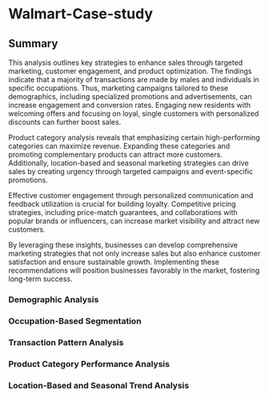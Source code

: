 # Walmart-Case-study
## Summary

This analysis outlines key strategies to enhance sales through targeted marketing, customer engagement, and product optimization. The findings indicate that a majority of transactions are made by males and individuals in specific occupations. Thus, marketing campaigns tailored to these demographics, including specialized promotions and advertisements, can increase engagement and conversion rates. Engaging new residents with welcoming offers and focusing on loyal, single customers with personalized discounts can further boost sales.

Product category analysis reveals that emphasizing certain high-performing categories can maximize revenue. Expanding these categories and promoting complementary products can attract more customers. Additionally, location-based and seasonal marketing strategies can drive sales by creating urgency through targeted campaigns and event-specific promotions.

Effective customer engagement through personalized communication and feedback utilization is crucial for building loyalty. Competitive pricing strategies, including price-match guarantees, and collaborations with popular brands or influencers, can increase market visibility and attract new customers.

By leveraging these insights, businesses can develop comprehensive marketing strategies that not only increase sales but also enhance customer satisfaction and ensure sustainable growth. Implementing these recommendations will position businesses favorably in the market, fostering long-term success.

### Demographic Analysis
### Occupation-Based Segmentation
### Transaction Pattern Analysis
### Product Category Performance Analysis
### Location-Based and Seasonal Trend Analysis
